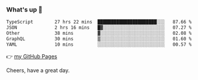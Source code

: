 ### What's up 👋

<!--START_SECTION:waka-->

```txt
TypeScript        27 hrs 22 mins  ██████████████████████░░░   87.66 %
JSON              2 hrs 16 mins   █▓░░░░░░░░░░░░░░░░░░░░░░░   07.27 %
Other             38 mins         ▓░░░░░░░░░░░░░░░░░░░░░░░░   02.08 %
GraphQL           30 mins         ▒░░░░░░░░░░░░░░░░░░░░░░░░   01.60 %
YAML              10 mins         ░░░░░░░░░░░░░░░░░░░░░░░░░   00.57 %
```

<!--END_SECTION:waka-->

👉 [my GitHub Pages](https://ykzhukian.github.io)

Cheers, have a great day.

